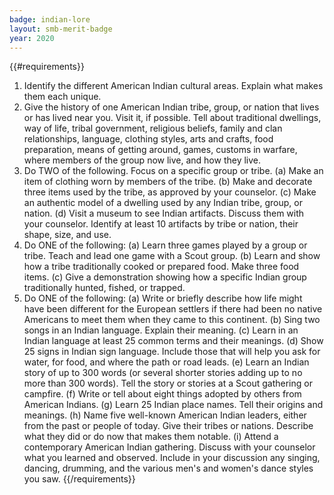```yaml
---
badge: indian-lore
layout: smb-merit-badge
year: 2020
---
```


{{#requirements}}
1. Identify the different American Indian cultural areas. Explain what makes them each unique.
2. Give the history of one American Indian tribe, group, or nation that lives or has lived near you. Visit it, if possible. Tell about traditional dwellings, way of life, tribal government, religious beliefs, family and clan relationships, language, clothing styles, arts and crafts, food preparation, means of getting around, games, customs in warfare, where members of the group now live, and how they live.
3. Do TWO of the following. Focus on a specific group or tribe.
    (a) Make an item of clothing worn by members of the tribe.
    (b) Make and decorate three items used by the tribe, as approved by your counselor.
    (c) Make an authentic model of a dwelling used by any Indian tribe, group, or nation.
    (d) Visit a museum to see Indian artifacts. Discuss them with your counselor. Identify at least 10 artifacts by tribe or nation, their shape, size, and use.
4. Do ONE of the following:
    (a) Learn three games played by a group or tribe. Teach and lead one game with a Scout group.
    (b) Learn and show how a tribe traditionally cooked or prepared food. Make three food items.
    (c) Give a demonstration showing how a specific Indian group traditionally hunted, fished, or trapped.
5. Do ONE of the following:
    (a) Write or briefly describe how life might have been different for the European settlers if there had been no native Americans to meet them when they came to this continent.
    (b) Sing two songs in an Indian language. Explain their meaning.
    (c) Learn in an Indian language at least 25 common terms and their meanings.
    (d) Show 25 signs in Indian sign language. Include those that will help you ask for water, for food, and where the path or road leads.
    (e) Learn an Indian story of up to 300 words (or several shorter stories adding up to no more than 300 words). Tell the story or stories at a Scout gathering or campfire.
    (f) Write or tell about eight things adopted by others from American Indians.
    (g) Learn 25 Indian place names. Tell their origins and meanings.
    (h) Name five well-known American Indian leaders, either from the past or people of today. Give their tribes or nations. Describe what they did or do now that makes them notable.
    (i) Attend a contemporary American Indian gathering. Discuss with your counselor what you learned and observed. Include in your discussion any singing, dancing, drumming, and the various men's and women's dance styles you saw.
{{/requirements}}

